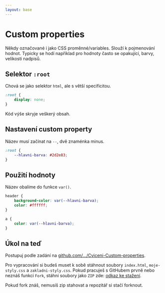 ```yaml
---
layout: base
---
```


# Custom properties

Někdy označované i jako CSS proměnné/variables. Slouží k pojmenování hodnot. Typicky se hodí například pro hodnoty často se opakující, barvy, velikosti nadpisů.

## Selektor `:root`

Chová se jako selektor `html`, ale s větší specificitou.

```css
:root {
	display: none;
}
```

Kód výše skryje veškerý obsah.

## Nastavení custom property

Název musí začínat na `--`, dvě znaménka minus.

```css
:root {
	--hlavni-barva: #2d2e83;
}
```

## Použití hodnoty

Název obalíme do funkce `var()`.

```css
header {
	background-color: var(--hlavni-barva);
	color: #ffffff;
}

a {
	color: var(--hlavni-barva);
}
```

## Úkol na teď

Postupuj podle zadání na [github.com/…/Cviceni-Custom-properties](https://github.com/Czechitas-podklady-WEB/Cviceni-Custom-properties).

Pro vypracování si budeš muset k sobě stáhnout soubory `index.html`, `moje-styly.css` a `zakladni-styly.css`. Pokud pracuješ s GitHubem prvně nebo neznáš funkci `Fork`, stáhni soubory jako `ZIP` zde: [odkaz ke stažení](https://github.com/Czechitas-podklady-WEB/Cviceni-Custom-properties/archive/refs/heads/main.zip).

Pokud fork znáš, nemusíš zip stahovat a repozitář si stačí forknout.
